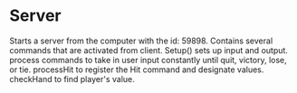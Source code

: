 # Server
Starts a server from the computer with the id: 59898. Contains several commands that are activated from client. 
Setup() sets up input and output.
process commands to take in user input constantly until quit, victory, lose, or tie.
processHit to register the Hit command and designate values.
checkHand to find player's value.

